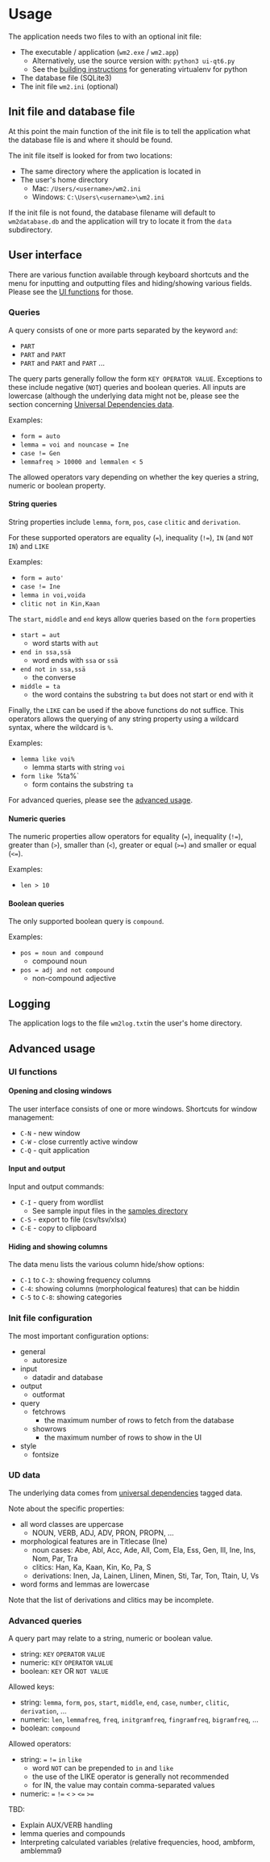 # Usage

The application needs two files to with an optional init file:
 - The executable / application (`wm2.exe` / `wm2.app`)
   - Alternatively, use the source version with: `python3 ui-qt6.py`
   - See the [building instructions](BUILDING.md) for generating virtualenv for python
 - The database file (SQLite3)
 - The init file `wm2.ini` (optional)

## Init file and database file

At this point the main function of the init file is to tell the application what the database file is and where it should be found.

The init file itself is looked for from two locations:
 - The same directory where the application is located in
 - The user's home directory
   - Mac: `/Users/<username>/wm2.ini`
   - Windows: `C:\Users\<username>\wm2.ini`

If the init file is not found, the database filename will default to `wm2database.db` and
the application will try to locate it from the `data` subdirectory.

## User interface

There are various function available through keyboard shortcuts and the menu for inputting and outputting files and hiding/showing various fields.
Please see the [UI functions](#ui-functions) for those.

### Queries

A query consists of one or more parts separated by the keyword `and`:
 - `PART`
 - `PART` and `PART`
 - `PART` and `PART` and `PART` ...

The query parts  generally follow the form `KEY OPERATOR VALUE`. Exceptions to these include negative (`NOT`) queries and boolean queries.
All inputs are lowercase (although the underlying data might not be, please see the section concerning [Universal Dependencies data](#ud-data).

Examples:
 - `form = auto`
 - `lemma = voi and nouncase = Ine`
 - `case != Gen`
 - `lemmafreq > 10000 and lemmalen < 5`

The allowed operators vary depending on whether the key queries a string, numeric or boolean property.

#### String queries

String properties include `lemma`, `form`, `pos`, `case` `clitic` and `derivation`.

For these supported operators are equality (`=`), inequality (`!=`), `IN` (and `NOT IN`) and `LIKE`

Examples:
 - `form = auto'`
 - `case != Ine`
 - `lemma in voi,voida`
 - `clitic not in Kin,Kaan`

The `start`, `middle` and `end` keys allow queries based on the `form` properties
 - `start = aut`
   - word starts with `aut`
 - `end in ssa,ssä`
   - word ends with `ssa` or `ssä`
 - `end not in ssa,ssä`
   - the converse
 - `middle = ta`
   - the word contains the substring `ta` but does not start or end with it

Finally, the `LIKE` can be used if the above functions do not suffice.
This operators allows the querying of any string property using a wildcard syntax, where the wildcard is `%`.

Examples:
 - `lemma like voi%`
   - lemma starts with string `voi`
 - `form like `%ta%`
   - form contains the substring `ta`

For advanced queries, please see the [advanced usage](#advanced-queries).

#### Numeric queries

The numeric properties allow operators for equality (`=`), inequality (`!=`), greater than (`>`), smaller than (`<`), greater or equal (`>=`) and smaller or equal (`<=`).

Examples:
 - `len > 10`

#### Boolean queries

The only supported boolean query is `compound`.

Examples:
 - `pos = noun and compound`
   - compound noun
 - `pos = adj and not compound`
   - non-compound adjective

## Logging

The application logs to the file `wm2log.txt`in the user's home directory.

## Advanced usage

###  UI functions

#### Opening and closing windows

The user interface consists of one or more windows. Shortcuts for window management:
  - `C-N` - new window
  - `C-W` - close currently active window
  - `C-Q` - quit application

#### Input and output

Input and output commands:
  - `C-I` - query from wordlist
    - See sample input files in the [samples directory](samples/)
  - `C-S` - export to file (csv/tsv/xlsx)
  - `C-E` - copy to clipboard

#### Hiding and showing columns

The data menu lists the various column hide/show options:
 - `C-1` to `C-3`: showing frequency columns
 - `C-4`: showing columns (morphological features) that can be hiddin
 - `C-5` to `C-8`: showing categories

### Init file configuration

The most important configuration options:
 - general
   - autoresize
 - input
   - datadir and database
 - output
   - outformat
 - query
   - fetchrows
     - the maximum number of rows to fetch from the database
   - showrows
     - the maximum number of rows to show in the UI
 - style
   - fontsize

### UD data

The underlying data comes from [universal dependencies](https://universaldependencies.org/fi/) tagged data.

Note about the specific properties:
 - all word classes are uppercase
   - NOUN, VERB, ADJ, ADV, PRON, PROPN, ...
 - morphological features are in Titlecase (Ine)
   - noun cases: Abe, Abl, Acc, Ade, All, Com, Ela, Ess, Gen, Ill, Ine, Ins, Nom, Par, Tra
   - clitics: Han, Ka, Kaan, Kin, Ko, Pa, S
   - derivations: Inen, Ja, Lainen, Llinen, Minen, Sti, Tar, Ton, Ttain, U, Vs
 - word forms and lemmas are lowercase

Note that the list of derivations and clitics may be incomplete.

### Advanced queries

A query part may relate to a string, numeric or boolean value.
 - string: `KEY` `OPERATOR` `VALUE`
 - numeric: `KEY` `OPERATOR` `VALUE`
 - boolean: `KEY` OR `NOT VALUE`

Allowed keys:
 - string: `lemma`, `form`, `pos`, `start`, `middle`, `end`, `case`, `number`, `clitic`, `derivation`, ...
 - numeric: `len`, `lemmafreq`, `freq`, `initgramfreq`, `fingramfreq`, `bigramfreq`, ...
 - boolean: `compound`

Allowed operators:
 - string: `=` `!=` `in` `like`
   - word `NOT` can be prepended to `in` and `like`
   - the use of the LIKE operator is generally not recommended
   - for IN, the value may contain comma-separated values
 - numeric: `=` `!=` `<` `>` `<=` `>=`

TBD:
 - Explain AUX/VERB handling
 - lemma queries and compounds
 - Interpreting calculated variables (relative frequencies, hood, ambform, amblemma9

